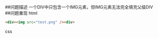 ##问题描述
一个DIV中只包含一个IMG元素，但IMG元素无法完全填充父级DIV
##问题重现
html  
```html
<div><img src="test.png" /><div>
```
css  
```css
```